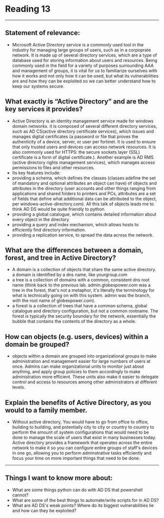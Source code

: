# Reading 13
---
## Statement of relevance:
- Microsoft Active Directory service is a commonly used tool in the industry for managing large groups of users, such as in a corpoprate network. It is made up of several directory services, which are a type of database used for storing information about users and resources. Being commonly used in the field for a variety of purposes surrounding AAA and management of groups, it is vital for us to familiarize ourselves with how it works and not only how it can be used, but what its vulnerabilities are and how they can be exploited so we can better understand how to keep our systems secure. 
## What exactly is “Active Directory” and are the key services it provides?
- Active Directory is an identity management service made for windows domain networks. it is composed of several different directory services, such as AD CS(active directory certificate services), which issues and manages digital certificates (a password or file that proves the authenticity of a device, server, or user per fortinet. It is used to ensure that only trusted users and devices can access network resources. It is also commonly used for HTTPS: the secure sockets layer (SSL) certificate is a form of digital certificate.). Another example is AD RMS (active directory rights management services), which manages access permissions to files and other resources. 
- Its key features include: 
- providing a schema, which defines the classes (classes adefine the set of mandatory and optional attributes an object can have) of objects and attributes in the directory (user accounts and other things ranging from applications and shared folders to printers and PCs, attributes are a set of fields that define what additional data can be attributed to the object, per windows-active-directory.com). All this talk of objects leads me to think AD DS would be quite friendly to python.
- providing a global catalogue, which contains detailed information about every object in the directory
- providing a query and index mechanism, which allows hosts to efficiently find directory information. 
- providing a replication service, to spread the data across the network.
## What are the differences between a domain, forest, and tree in Active Directory?
- A domain is a collection of objects that share the same active directory. a domain is identified by a dns name, like yourgroup.com
- a tree is a collection of domains with a common, consistent dns root name (think back to the previous lab. admin.globexpower.com was a tree in the forest, that's not a metaphor, it's literally the terminology for what is technically going on with this system. admin was the branch, with the root name of globexpower.com).
- a forest is a collection of trees that have a common schema, global catalogue and directory configuration, but not a common rootname. The forest is typically the security boundary for the network, essentially the bubble that contains the contents of the directory as a whole.
## How can objects (e.g. users, devices) within a domain be grouped?
- objects within a domain are grouped into organizational groups to make administration and management easier for large numbers of users at once. Admins can make organizational units to monitor just about anything, and apply group policies to them accordingly to make administration more efficient. These units also make it easier to delegate control and access to resources among other administrators at different levels.
## Explain the benefits of Active Directory, as you would to a family member.
- Without active directory, You would have to go from office to office, building to building, and potentially city to city or country to country to perform the amount of system configurations that would need to be done to manage the scale of users that exist in many businesses today. Active directory provides a framework that operates across the entire network to make it so you can configure entire groups of staff's devices in one go, allowing you to perform adminstrative tasks efficiently and focus your time on more important things that need to be done.
---
## Things I want to know more about:
- What are some things python can do with AD DS that powershell cannot?
- What are some of the best things to automate/write scripts for in AD DS?
- What are AD DS's weak points? Where do its biggest vulnerabilities lie and how can they be exploited?